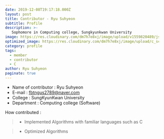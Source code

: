 ```yaml
---
date: 2019-12-08T19:17:18.000Z
layout: post
title: Contributor - Ryu Suhyeon
subtitle: Profile
description: >-
   Sophomore in Computing college, Sungkyunkwan University
image: https://res.cloudinary.com/dm7h7e8xj/image/upload/v1559820489/js-code_n83m7a.jpg
optimized_image: https://res.cloudinary.com/dm7h7e8xj/image/upload/c_scale,w_380/v1559820489/js-code_n83m7a.jpg
category: profile
tags:
  - member
  - contributor
  - C
author: Ryu Suhyeon
paginate: true
---
```

- Name of contributor : Ryu Suhyeon
- E-mail : fbtngus2789@naver.com
- College : SungKyunKwan University
- Department : Computing college (Software)

How contributed : 
> - Implemented Algorithms with familiar languages such as C

> - Optimized Algorithms
